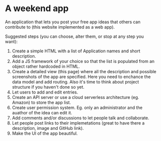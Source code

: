 # A weekend app

An application that lets you post your free app ideas that others can contribute to (this website implemented as a web app).

Suggested steps (you can choose, alter them, or stop at any step you want):

1. Create a simple HTML with a list of Application names and short description.
1. Add a JS framework of your choice so that the list is populated from an object rather hardcoded in HTML.
1. Create a detailed view (this page) where all the description and possible screenshots of the app are specified. Here you need to enchance the data model and add routing. Also it's time to think about project structure if you haven't done so yet.
1. Let users to add and edit entries.
1. Create an API server or use a cloud serverless architecture (eg. Amazon) to store the app list.
1. Create user permission system. Eg. only an administrator and the auathor of the idea can edit it.
1. Add comments and/or discussions to let people talk and collaborate.
1. Let people post links to their implemetations (great to have there a description, image and GitHub link).
1. Make the UI of the app beautiful.
